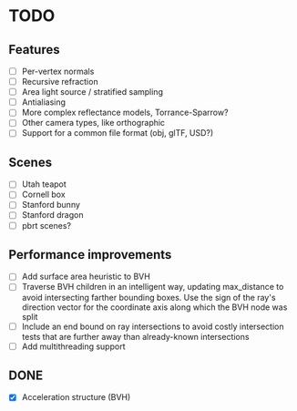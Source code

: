 # TODO

## Features
- [ ] Per-vertex normals
- [ ] Recursive refraction
- [ ] Area light source / stratified sampling
- [ ] Antialiasing
- [ ] More complex reflectance models, Torrance-Sparrow?
- [ ] Other camera types, like orthographic
- [ ] Support for a common file format (obj, glTF, USD?)

## Scenes
- [ ] Utah teapot
- [ ] Cornell box
- [ ] Stanford bunny
- [ ] Stanford dragon
- [ ] pbrt scenes?

## Performance improvements
- [ ] Add surface area heuristic to BVH
- [ ] Traverse BVH children in an intelligent way, updating max_distance to
      avoid intersecting farther bounding boxes. Use the sign of the ray's
      direction vector for the coordinate axis along which the BVH node was
      split
- [ ] Include an end bound on ray intersections to avoid costly intersection
      tests that are further away than already-known intersections
- [ ] Add multithreading support

## DONE
- [x] Acceleration structure (BVH)
